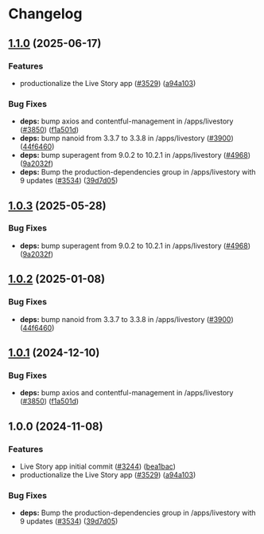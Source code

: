 # Changelog

## [1.1.0](https://github.com/vwointegration/marketplace-partner-apps/compare/ls-contentful-app-v1.0.3...ls-contentful-app-v1.1.0) (2025-06-17)


### Features

* productionalize the Live Story app ([#3529](https://github.com/vwointegration/marketplace-partner-apps/issues/3529)) ([a94a103](https://github.com/vwointegration/marketplace-partner-apps/commit/a94a103b065bbf4d7cd3100c7a5cd6ea5d8439f3))


### Bug Fixes

* **deps:** bump axios and contentful-management in /apps/livestory ([#3850](https://github.com/vwointegration/marketplace-partner-apps/issues/3850)) ([f1a501d](https://github.com/vwointegration/marketplace-partner-apps/commit/f1a501dfb1c86f5e74cecf69dd73d5abebb3fbf8))
* **deps:** bump nanoid from 3.3.7 to 3.3.8 in /apps/livestory ([#3900](https://github.com/vwointegration/marketplace-partner-apps/issues/3900)) ([44f6460](https://github.com/vwointegration/marketplace-partner-apps/commit/44f6460ba54fadca271036f7b1cb0efd81216035))
* **deps:** bump superagent from 9.0.2 to 10.2.1 in /apps/livestory ([#4968](https://github.com/vwointegration/marketplace-partner-apps/issues/4968)) ([9a2032f](https://github.com/vwointegration/marketplace-partner-apps/commit/9a2032f4b1ec2f5f8a924d690aceeec93ea4595a))
* **deps:** Bump the production-dependencies group in /apps/livestory with 9 updates ([#3534](https://github.com/vwointegration/marketplace-partner-apps/issues/3534)) ([39d7d05](https://github.com/vwointegration/marketplace-partner-apps/commit/39d7d050248c784a7b7afdac48d08b5e0eb26ea6))

## [1.0.3](https://github.com/contentful/marketplace-partner-apps/compare/ls-contentful-app-v1.0.2...ls-contentful-app-v1.0.3) (2025-05-28)


### Bug Fixes

* **deps:** bump superagent from 9.0.2 to 10.2.1 in /apps/livestory ([#4968](https://github.com/contentful/marketplace-partner-apps/issues/4968)) ([9a2032f](https://github.com/contentful/marketplace-partner-apps/commit/9a2032f4b1ec2f5f8a924d690aceeec93ea4595a))

## [1.0.2](https://github.com/contentful/marketplace-partner-apps/compare/ls-contentful-app-v1.0.1...ls-contentful-app-v1.0.2) (2025-01-08)


### Bug Fixes

* **deps:** bump nanoid from 3.3.7 to 3.3.8 in /apps/livestory ([#3900](https://github.com/contentful/marketplace-partner-apps/issues/3900)) ([44f6460](https://github.com/contentful/marketplace-partner-apps/commit/44f6460ba54fadca271036f7b1cb0efd81216035))

## [1.0.1](https://github.com/contentful/marketplace-partner-apps/compare/ls-contentful-app-v1.0.0...ls-contentful-app-v1.0.1) (2024-12-10)


### Bug Fixes

* **deps:** bump axios and contentful-management in /apps/livestory ([#3850](https://github.com/contentful/marketplace-partner-apps/issues/3850)) ([f1a501d](https://github.com/contentful/marketplace-partner-apps/commit/f1a501dfb1c86f5e74cecf69dd73d5abebb3fbf8))

## 1.0.0 (2024-11-08)


### Features

* Live Story app initial commit ([#3244](https://github.com/contentful/marketplace-partner-apps/issues/3244)) ([bea1bac](https://github.com/contentful/marketplace-partner-apps/commit/bea1bacb12a9cee8d893c4b75a8584fa7ed9a5af))
* productionalize the Live Story app ([#3529](https://github.com/contentful/marketplace-partner-apps/issues/3529)) ([a94a103](https://github.com/contentful/marketplace-partner-apps/commit/a94a103b065bbf4d7cd3100c7a5cd6ea5d8439f3))


### Bug Fixes

* **deps:** Bump the production-dependencies group in /apps/livestory with 9 updates ([#3534](https://github.com/contentful/marketplace-partner-apps/issues/3534)) ([39d7d05](https://github.com/contentful/marketplace-partner-apps/commit/39d7d050248c784a7b7afdac48d08b5e0eb26ea6))
